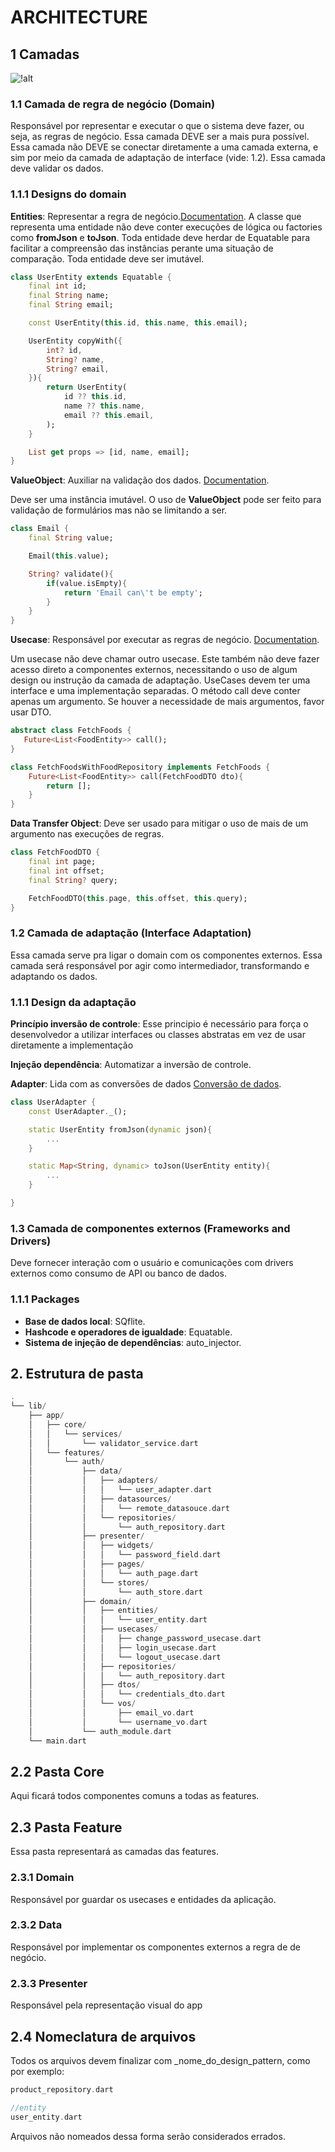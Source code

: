 # ARCHITECTURE

## 1 Camadas

![!alt](assets/docs/images/layers.png)

### 1.1 Camada de regra de negócio (Domain)

Responsável por representar e executar o que o sistema deve fazer, ou seja, as regras de negócio.
Essa camada DEVE ser a mais pura possível.
Essa camada não DEVE se conectar diretamente a uma camada externa, e sim por meio da camada de adaptação de interface (vide: 1.2).
Essa camada deve validar os dados.

### 1.1.1 Designs do domain

**Entities**: Representar a regra de negócio.[Documentation](https://www.codeproject.com/Articles/4293/The-Entity-Design-Pattern).
A classe que representa uma entidade não deve conter execuções de lógica ou factories como **fromJson** e **toJson**.
Toda entidade deve herdar de Equatable para facilitar a compreensão das instâncias perante uma situação de comparação.
Toda entidade deve ser imutável.

```dart
class UserEntity extends Equatable {
    final int id;
    final String name;
    final String email;

    const UserEntity(this.id, this.name, this.email);

    UserEntity copyWith({
        int? id,
        String? name,
        String? email,
    }){
        return UserEntity(
            id ?? this.id,
            name ?? this.name,
            email ?? this.email,
        );
    }

    List get props => [id, name, email];
}
```

**ValueObject**: Auxiliar na validação dos dados. [Documentation](https://medium.com/@lexitrainerph/deep-dive-into-the-value-object-pattern-in-c-basics-to-advanced-b058b49d8565#:~:text=Introduction,which%20have%20a%20distinct%20identity.).

Deve ser uma instância imutável.
O uso de **ValueObject** pode ser feito para validação de formulários mas não se limitando a ser.

```dart
class Email {
    final String value;

    Email(this.value);

    String? validate(){
        if(value.isEmpty){
            return 'Email can\'t be empty';
        }
    }
}
```

**Usecase**: Responsável por executar as regras de negócio. [Documentation](https://martinfowler.com/bliki/UseCase.html).

Um usecase não deve chamar outro usecase. Este também não deve fazer acesso direto a componentes externos, necessitando o uso de algum design ou instrução da camada de adaptação.
UseCases devem ter uma interface e uma implementação separadas.
O método call deve conter apenas um argumento. Se houver a necessidade de mais argumentos, favor usar DTO.

```dart
abstract class FetchFoods {
   Future<List<FoodEntity>> call();
}

class FetchFoodsWithFoodRepository implements FetchFoods {
    Future<List<FoodEntity>> call(FetchFoodDTO dto){
        return [];
    }
}
```

**Data Transfer Object**: Deve ser usado para mitigar o uso de mais de um argumento nas execuções de regras.

```dart
class FetchFoodDTO {
    final int page;
    final int offset;
    final String? query;

    FetchFoodDTO(this.page, this.offset, this.query);
}
```

### 1.2 Camada de adaptação (Interface Adaptation)

Essa camada serve pra ligar o domain com os componentes externos.
Essa camada será responsável por agir como intermediador, transformando e adaptando os dados.

### 1.1.1 Design da adaptação

**Princípio inversão de controle**: Esse principio é necessário para força o desenvolvedor a utilizar interfaces ou classes abstratas em vez de usar diretamente a implementação

**Injeção dependência**: Automatizar a inversão de controle.

**Adapter**: Lida com as conversões de dados [Conversão de dados](https://refactoring.guru/design-patterns/adapter).

```dart
class UserAdapter {
    const UserAdapter._();

    static UserEntity fromJson(dynamic json){
        ...
    }

    static Map<String, dynamic> toJson(UserEntity entity){
        ...
    }

}

```

### 1.3 Camada de componentes externos (Frameworks and Drivers)

Deve fornecer interação com o usuário e comunicações com drivers externos como consumo de API ou banco de dados.

### 1.1.1 Packages

- **Base de dados local**: SQflite.
- **Hashcode e operadores de igualdade**: Equatable.
- **Sistema de injeção de dependências**: auto_injector.

## 2. Estrutura de pasta

```dart
.
└── lib/
    ├── app/
    │   ├── core/
    │   │   └── services/
    │   │       └── validator_service.dart
    │   └── features/
    │       └── auth/
    │           ├── data/
    │           │   ├── adapters/
    │           │   │   └── user_adapter.dart
    │           │   ├── datasources/
    │           │   │   └── remote_datasouce.dart
    │           │   └── repositories/
    │           │       └── auth_repository.dart
    │           ├── presenter/
    │           │   ├── widgets/
    │           │   │   └── password_field.dart
    │           │   ├── pages/
    │           │   │   └── auth_page.dart
    │           │   └── stores/
    │           │       └── auth_store.dart
    │           ├── domain/
    │           │   ├── entities/
    │           │   │   └── user_entity.dart
    │           │   ├── usecases/
    │           │   │   ├── change_password_usecase.dart
    │           │   │   ├── login_usecase.dart
    │           │   │   └── logout_usecase.dart
    │           │   ├── repositories/
    │           │   │   └── auth_repository.dart
    │           │   ├── dtos/
    │           │   │   └── credentials_dto.dart
    │           │   └── vos/
    │           │       ├── email_vo.dart
    │           │       └── username_vo.dart
    │           └── auth_module.dart
    └── main.dart
```

## 2.2 Pasta Core

Aqui ficará todos componentes comuns a todas as features.

## 2.3 Pasta Feature

Essa pasta representará as camadas das features.

### 2.3.1 Domain

Responsável por guardar os usecases e entidades da aplicação.

### 2.3.2 Data

Responsável por implementar os componentes externos a regra de de negócio.

### 2.3.3 Presenter

Responsável pela representação visual do app

## 2.4 Nomeclatura de arquivos

Todos os arquivos devem finalizar com _nome_do_design_pattern, como por exemplo:

```dart
product_repository.dart

//entity
user_entity.dart

```

Arquivos não nomeados dessa forma serão considerados errados.
